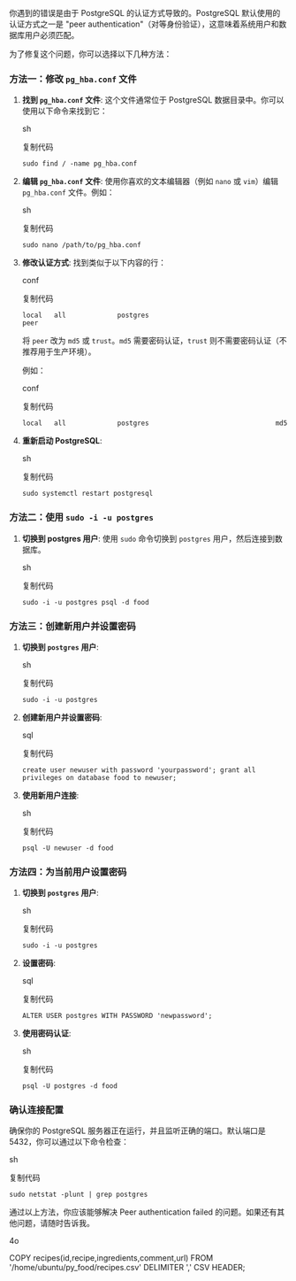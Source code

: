 你遇到的错误是由于 PostgreSQL 的认证方式导致的。PostgreSQL 默认使用的认证方式之一是 "peer authentication"（对等身份验证），这意味着系统用户和数据库用户必须匹配。

为了修复这个问题，你可以选择以下几种方法：

### 方法一：修改 `pg_hba.conf` 文件

1. **找到 `pg_hba.conf` 文件**: 这个文件通常位于 PostgreSQL 数据目录中。你可以使用以下命令来找到它：
    
    sh
    
    复制代码
    
    `sudo find / -name pg_hba.conf`
    
2. **编辑 `pg_hba.conf` 文件**: 使用你喜欢的文本编辑器（例如 `nano` 或 `vim`）编辑 `pg_hba.conf` 文件。例如：
    
    sh
    
    复制代码
    
    `sudo nano /path/to/pg_hba.conf`
    
3. **修改认证方式**: 找到类似于以下内容的行：
    
    conf
    
    复制代码
    
    `local   all             postgres                                peer`
    
    将 `peer` 改为 `md5` 或 `trust`。`md5` 需要密码认证，`trust` 则不需要密码认证（不推荐用于生产环境）。
    
    例如：
    
    conf
    
    复制代码
    
    `local   all             postgres                                md5`
    
4. **重新启动 PostgreSQL**:
    
    sh
    
    复制代码
    
    `sudo systemctl restart postgresql`
    

### 方法二：使用 `sudo -i -u postgres`

1. **切换到 postgres 用户**: 使用 `sudo` 命令切换到 `postgres` 用户，然后连接到数据库。
    
    sh
    
    复制代码
    
    `sudo -i -u postgres psql -d food`
    

### 方法三：创建新用户并设置密码

1. **切换到 `postgres` 用户**:
    
    sh
    
    复制代码
    
    `sudo -i -u postgres`
    
2. **创建新用户并设置密码**:
    
    sql
    
    复制代码
    
    `create user newuser with password 'yourpassword'; grant all privileges on database food to newuser;`
    
3. **使用新用户连接**:
    
    sh
    
    复制代码
    
    `psql -U newuser -d food`
    

### 方法四：为当前用户设置密码

1. **切换到 `postgres` 用户**:
    
    sh
    
    复制代码
    
    `sudo -i -u postgres`
    
2. **设置密码**:
    
    sql
    
    复制代码
    
    `ALTER USER postgres WITH PASSWORD 'newpassword';`
    
3. **使用密码认证**:
    
    sh
    
    复制代码
    
    `psql -U postgres -d food`
    

### 确认连接配置

确保你的 PostgreSQL 服务器正在运行，并且监听正确的端口。默认端口是 5432，你可以通过以下命令检查：

sh

复制代码

`sudo netstat -plunt | grep postgres`

通过以上方法，你应该能够解决 Peer authentication failed 的问题。如果还有其他问题，请随时告诉我。

4o

COPY recipes(id,recipe,ingredients,comment,url)
FROM '/home/ubuntu/py_food/recipes.csv'
DELIMITER ','
CSV HEADER;
